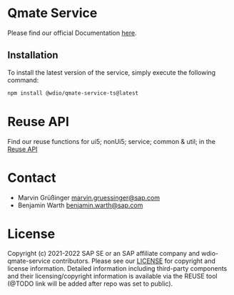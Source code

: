 # Qmate Service
Please find our official Documentation [here](https://symmetrical-sniffle-f0ef6d2c.pages.github.io/).

## Installation
To install the latest version of the service, simply execute the following command:
```bash
npm install @wdio/qmate-service-ts@latest
```
# Reuse API
Find our reuse functions for ui5; nonUi5; service; common & util; in the [Reuse API](./docs/doc.md)
# Contact
- Marvin Grüßinger <marvin.gruessinger@sap.com>
- Benjamin Warth <benjamin.warth@sap.com>

# License
Copyright (c) 2021-2022 SAP SE or an SAP affiliate company and wdio-qmate-service contributors. Please see our [LICENSE](./LICENSES/Apache-2.0.txt) for copyright and license information. Detailed information including third-party components and their licensing/copyright information is available via the REUSE tool (@TODO link will be added after repo was set to public).
